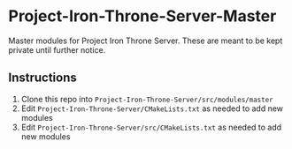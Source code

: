 # Project-Iron-Throne-Server-Master
Master modules for Project Iron Throne Server.  These are meant to be kept private until further notice.

## Instructions
1) Clone this repo into `Project-Iron-Throne-Server/src/modules/master`
2) Edit `Project-Iron-Throne-Server/CMakeLists.txt` as needed to add new modules
3) Edit `Project-Iron-Throne-Server/src/CMakeLists.txt` as needed to add new modules
